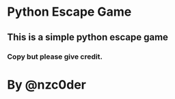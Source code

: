 # Python Escape Game
## This is a simple python escape game
### Copy but please give credit.
# By @nzc0der
